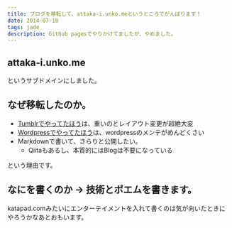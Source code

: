 ```yaml
---
title: ブログを移転して、attaka-i.unko.meというところでがんばります！
date: 2014-07-18
tags: jade
description: Github pagesでやりかけてましたが、やめました。
---
```


## attaka-i.unko.me


というサブドメインにしました。


## なぜ移転したのか。

* [Tumblrでやってたほう](http://jigoku-no.tumblr.com)は、重いのとレイアウト変更が超絶大変
* [Wordpressでやってたほう](http://katapad.com/wp/)は、wordpressのメンテがめんどくさい
* Markdownで書いて、さらりと公開したい。
  * Qiitaもあるし、本質的にはBlogは不要になっている

という理由です。


## なにを書くのか → 技術とポエムを書きます。

katapad.comみたいにエンターテイメントを入れて書くのは気が向いたときにやろうかなあとおもいます。





